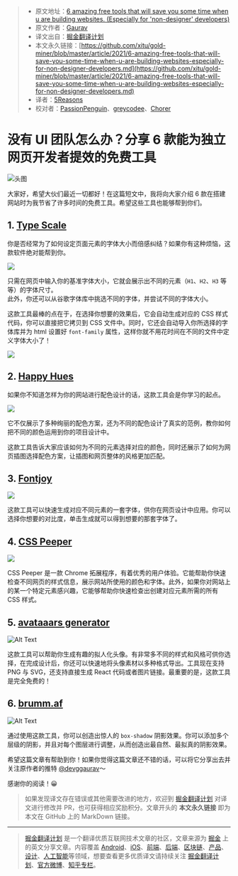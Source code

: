 > * 原文地址：[6 amazing free tools that will save you some time when u are building websites. (Especially for 'non-designer' developers)](https://dev.to/devggaurav/6-amazing-free-tools-that-will-save-you-some-time-when-u-are-building-websites-especially-for-non-designer-developers-2930)
> * 原文作者：[Gaurav](https://dev.to/devggaurav)
> * 译文出自：[掘金翻译计划](https://github.com/xitu/gold-miner)
> * 本文永久链接：[https://github.com/xitu/gold-miner/blob/master/article/2021/6-amazing-free-tools-that-will-save-you-some-time-when-u-are-building-websites-especially-for-non-designer-developers.md](https://github.com/xitu/gold-miner/blob/master/article/2021/6-amazing-free-tools-that-will-save-you-some-time-when-u-are-building-websites-especially-for-non-designer-developers.md)
> * 译者：[5Reasons](https://github.com/5Reasons)
> * 校对者：[PassionPenguin](https://github.com/PassionPenguin)、[greycodee](https://github.com/greycodee)、[Chorer](https://github.com/Chorer)

# 没有 UI 团队怎么办？分享 6 款能为独立网页开发者提效的免费工具

![头图](../images/6-amazing-free-tools-that-will-save-you-some-time-when-u-are-building-websites-especially-for-non-designer-developers.md-17h7em78l1wb1h77yrrq.png)

大家好，希望大伙们最近一切都好！在这篇短文中，我将向大家介绍 6 款在搭建网站时为我节省了许多时间的免费工具。希望这些工具也能够帮到你们。

## 1. [Type Scale](https://type-scale.com/)

你是否经常为了如何设定页面元素的字体大小而倍感纠结？如果你有这种烦恼，这款软件绝对能帮到你。

![](../images/6-amazing-free-tools-that-will-save-you-some-time-when-u-are-building-websites-especially-for-non-designer-developers.md-0u5ijkltjxmtzcyp2g5k.png)

只需在网页中输入你的基准字体大小，它就会展示出不同的元素（`H1`、`H2`、`H3` 等等）的字体尺寸。  
此外，你还可以从谷歌字体库中挑选不同的字体，并尝试不同的字体大小。

这款工具最棒的点在于，在选择你想要的效果后，它会自动生成对应的 CSS 样式代码，你可以直接把它拷贝到 CSS 文件中。同时，它还会自动导入你所选择的字体库并为 html 设置好 `font-family` 属性，这样你就不用花时间在不同的文件中定义字体大小了！

![](../images/6-amazing-free-tools-that-will-save-you-some-time-when-u-are-building-websites-especially-for-non-designer-developers.md-3c5xqeuqihqz6faqu127.png)

## 2. [Happy Hues](https://www.happyhues.co/)

如果你不知道怎样为你的网站进行配色设计的话，这款工具会是你学习的起点。

![](../images/6-amazing-free-tools-that-will-save-you-some-time-when-u-are-building-websites-especially-for-non-designer-developers.md-etd3hk2vv8yk72uwzufr.png)

它不仅展示了多种绚丽的配色方案，还为不同的配色设计了真实的范例，教你如何把不同的颜色运用到你的项目设计中。

这款工具告诉大家应该如何为不同的元素选择对应的颜色，同时还展示了如何为网页插图选择配色方案，让插图和网页整体的风格更加匹配。

## 3. [Fontjoy](https://fontjoy.com/)

![](../images/6-amazing-free-tools-that-will-save-you-some-time-when-u-are-building-websites-especially-for-non-designer-developers.md-suv06e9nelrjk41sfm87.png)

这款工具可以快速生成对应不同元素的一套字体，供你在网页设计中应用。你可以选择你想要的对比度，单击生成就可以得到想要的那套字体了。

## 4. [CSS Peeper](https://csspeeper.com/)

![](../images/6-amazing-free-tools-that-will-save-you-some-time-when-u-are-building-websites-especially-for-non-designer-developers.md-ni8vyhe00p8haa0iqctv.png)

CSS Peeper 是一款 Chrome 拓展程序，有着优秀的用户体验。它能帮助你快速检查不同网页的样式信息，展示网站所使用的颜色和字体。此外，如果你对网站上的某一个特定元素感兴趣，它能够帮助你快速检查出创建对应元素所需的所有 CSS 样式。

## 5. [avataaars generator](https://getavataaars.com/)

![Alt Text](../images/6-amazing-free-tools-that-will-save-you-some-time-when-u-are-building-websites-especially-for-non-designer-developers.md-j6tefcu5g7b0abbki23y.png)

这款工具可以帮助你生成有趣的拟人化头像。有非常多不同的样式和风格可供你选择，在完成设计后，你还可以快速地将头像素材以多种格式导出。工具现在支持 PNG 与 SVG，还支持直接生成 React 代码或者图片链接。最重要的是，这款工具是完全免费的！

## 6. [brumm.af](https://shadows.brumm.af/)

![Alt Text](../images/6-amazing-free-tools-that-will-save-you-some-time-when-u-are-building-websites-especially-for-non-designer-developers.md-2lnw8xevf2zmfayblwro.png)

通过使用这款工具，你可以创造出惊人的 `box-shadow` 阴影效果。你可以添加多个层级的阴影，并且对每个图层进行调整，从而创造出最自然、最拟真的阴影效果。

希望这篇文章有帮助到你！如果你觉得这篇文章还不错的话，可以将它分享出去并关注原作者的推特 [@devggaurav](//twitter.com/devggaurav)～

感谢你的阅读！😀

> 如果发现译文存在错误或其他需要改进的地方，欢迎到 [掘金翻译计划](https://github.com/xitu/gold-miner) 对译文进行修改并 PR，也可获得相应奖励积分。文章开头的 **本文永久链接** 即为本文在 GitHub 上的 MarkDown 链接。

---

> [掘金翻译计划](https://github.com/xitu/gold-miner) 是一个翻译优质互联网技术文章的社区，文章来源为 [掘金](https://juejin.im) 上的英文分享文章。内容覆盖 [Android](https://github.com/xitu/gold-miner#android)、[iOS](https://github.com/xitu/gold-miner#ios)、[前端](https://github.com/xitu/gold-miner#前端)、[后端](https://github.com/xitu/gold-miner#后端)、[区块链](https://github.com/xitu/gold-miner#区块链)、[产品](https://github.com/xitu/gold-miner#产品)、[设计](https://github.com/xitu/gold-miner#设计)、[人工智能](https://github.com/xitu/gold-miner#人工智能)等领域，想要查看更多优质译文请持续关注 [掘金翻译计划](https://github.com/xitu/gold-miner)、[官方微博](http://weibo.com/juejinfanyi)、[知乎专栏](https://zhuanlan.zhihu.com/juejinfanyi)。
